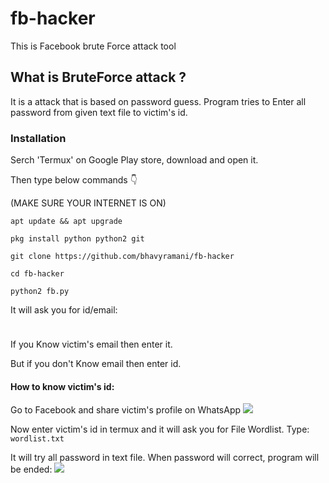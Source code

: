 # fb-hacker

This is Facebook brute Force attack tool

## What is BruteForce attack ?

It is a attack that is based on password guess.
Program tries to Enter all password from given text file to victim's id.

### Installation

Serch 'Termux' on Google Play store, download and open it.

Then type below commands 👇

(MAKE SURE YOUR INTERNET IS ON)

`apt update && apt upgrade`

`pkg install python python2 git`

`git clone https://github.com/bhavyramani/fb-hacker`

`cd fb-hacker`

`python2 fb.py`

It will ask you for id/email:

<img src="https://user-images.githubusercontent.com/69421006/94422946-7939e100-01a5-11eb-8f4e-17190a848b6c.jpg" style="width:10px;height:10px">

If you Know victim's email then enter it.

But if you don't Know email then enter id.

#### How to know victim's id:

Go to Facebook and share victim's profile on WhatsApp
<img src="https://user-images.githubusercontent.com/69421006/94638404-84048b00-02f7-11eb-8f6d-8fa73b9d1746.jpg">

Now enter victim's id in termux and it will ask you for File Wordlist.
Type:
`wordlist.txt`

It will try all password in text file. When password will correct, program will be ended:
<img src="https://user-images.githubusercontent.com/69421006/94423588-7c819c80-01a6-11eb-8681-f7f07d1e2fb8.jpg">




